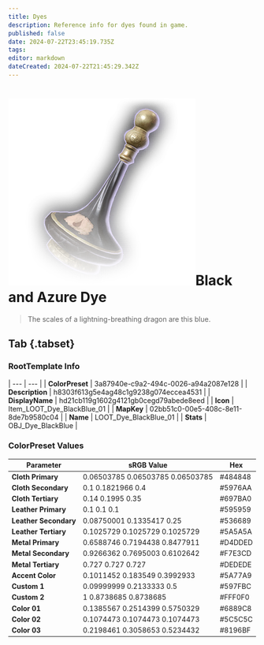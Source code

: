 ```yaml
---
title: Dyes
description: Reference info for dyes found in game.
published: false
date: 2024-07-22T23:45:19.735Z
tags: 
editor: markdown
dateCreated: 2024-07-22T21:45:29.342Z
---
```




# ![](/information/icons/item_loot_dye_blackblue_01.png)Black and Azure Dye

> The scales of a lightning-breathing dragon are this blue.

## Tab {.tabset}
### RootTemplate Info
| --- | --- |
| **ColorPreset** | 3a87940e-c9a2-494c-0026-a94a2087e128 |
| **Description** | h8303f613g5e4ag48c1g9238g074eccea4531 |
| **DisplayName** | hd21cb119g1602g4121gb0cegd79abede8eed |
| **Icon** | Item\_LOOT\_Dye\_BlackBlue\_01 |
| **MapKey** | 02bb51c0-00e5-408c-8e11-8de7b9580c04 |
| **Name** | LOOT\_Dye\_BlackBlue\_01 |
| **Stats** | OBJ\_Dye\_BlackBlue |
### ColorPreset Values
| **Parameter** | **sRGB Value** | **Hex** |
| --- | --- | --- |
| **Cloth Primary** | 0.06503785 0.06503785 0.06503785 | #484848 |
| **Cloth Secondary** | 0.1 0.1821966 0.4 | #5976AA |
| **Cloth Tertiary** | 0.14 0.1995 0.35 | #697BA0 |
| **Leather Primary** | 0.1 0.1 0.1 | #595959 |
| **Leather Secondary** | 0.08750001 0.1335417 0.25 | #536689 |
| **Leather Tertiary** | 0.1025729 0.1025729 0.1025729 | #5A5A5A |
| **Metal Primary** | 0.6588746 0.7194438 0.8477911 | #D4DDED |
| **Metal Secondary** | 0.9266362 0.7695003 0.6102642 | #F7E3CD |
| **Metal Tertiary** | 0.727 0.727 0.727 | #DEDEDE |
| **Accent Color** | 0.1011452 0.183549 0.3992933 | #5A77A9 |
| **Custom 1** | 0.09999999 0.2133333 0.5 | #597FBC |
| **Custom 2** | 1 0.8738685 0.8738685 | #FFF0F0 |
| **Color 01** | 0.1385567 0.2514399 0.5750329 | #6889C8 |
| **Color 02** | 0.1074473 0.1074473 0.1074473 | #5C5C5C |
| **Color 03** | 0.2198461 0.3058653 0.5234432 | #8196BF |